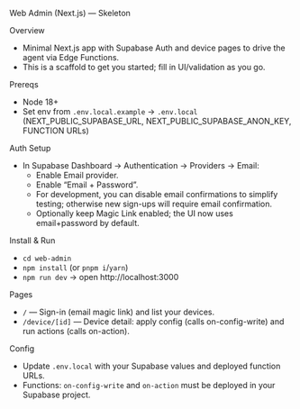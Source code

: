 Web Admin (Next.js) — Skeleton

Overview
- Minimal Next.js app with Supabase Auth and device pages to drive the agent via Edge Functions.
- This is a scaffold to get you started; fill in UI/validation as you go.

Prereqs
- Node 18+
- Set env from `.env.local.example` → `.env.local` (NEXT_PUBLIC_SUPABASE_URL, NEXT_PUBLIC_SUPABASE_ANON_KEY, FUNCTION URLs)

Auth Setup
- In Supabase Dashboard → Authentication → Providers → Email:
  - Enable Email provider.
  - Enable “Email + Password”.
  - For development, you can disable email confirmations to simplify testing; otherwise new sign-ups will require email confirmation.
  - Optionally keep Magic Link enabled; the UI now uses email+password by default.

Install & Run
- `cd web-admin`
- `npm install` (or `pnpm i`/`yarn`)
- `npm run dev` → open http://localhost:3000

Pages
- `/` — Sign-in (email magic link) and list your devices.
- `/device/[id]` — Device detail: apply config (calls on-config-write) and run actions (calls on-action).

Config
- Update `.env.local` with your Supabase values and deployed function URLs.
- Functions: `on-config-write` and `on-action` must be deployed in your Supabase project.
